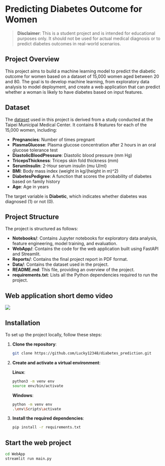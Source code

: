 # Predicting Diabetes Outcome for Women
> **Disclaimer**: This is a student project and is intended for educational purposes only. It should not be used for actual medical diagnosis or to predict diabetes outcomes in real-world scenarios.
## Project Overview

This project aims to build a machine learning model to predict the diabetic outcome for women based on a dataset of 15,000 women aged between 20 and 80. The goal is to develop machine learning, from exploratory data analysis to model deployment, and create a web application that can predict whether a woman is likely to have diabetes based on input features.

## Dataset

The [dataset]() used in this project is derived from a study conducted at the Taipei Municipal Medical Center. It contains 8 features for each of the 15,000 women, including:

- **Pregnancies**: Number of times pregnant
- **PlasmaGlucose**: Plasma glucose concentration after 2 hours in an oral glucose tolerance test
- **DiastolicBloodPressure**: Diastolic blood pressure (mm Hg)
- **TricepsThickness**: Triceps skin fold thickness (mm)
- **SerumInsulin**: 2-Hour serum insulin (mu U/ml)
- **BMI**: Body mass index (weight in kg/(height in m)^2)
- **DiabetesPedigree**: A function that scores the probability of diabetes based on family history
- **Age**: Age in years

The target variable is **Diabetic**, which indicates whether diabetes was diagnosed (1) or not (0).

## Project Structure

The project is structured as follows:

- **Notebooks/**: Contains Jupyter notebooks for exploratory data analysis, feature engineering, model training, and evaluation.
- **WebApp/**: Contains the code for the web application built using FastAPI and Streamlit.
- **Reports/**: Contains the final project report in PDF format.
- **Data/**: Contains the dataset used in the project.
- **README.md**: This file, providing an overview of the project.
- **requirements.txt**: Lists all the Python dependencies required to run the project.

## Web application short demo video

![](https://media.tenor.com/ZPHHiCRxrlsAAAAj/happy-happy-happy-cat.gif)


## Installation

To set up the project locally, follow these steps:

1. **Clone the repository**:
   ```bash
   git clone https://github.com/Lucky12348/diabetes_prediction.git
   ```
2. **Create and activate a virtual environment**:

   **Linux**:
   ```bash
   python3 -m venv env
   source env/bin/activate
   ```

   **Windows**:
   ```bash
   python -m venv env
   .\env\Scripts\activate
   ```

3. **Install the required dependencies**:
   ```bash
   pip install -r requirements.txt
   ```

## Start the web project
```bash
cd WebApp
streamlit run main.py
```